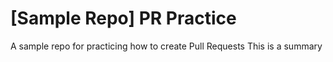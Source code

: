 # [Sample Repo] PR Practice
A sample repo for practicing how to create Pull Requests
This is a summary 